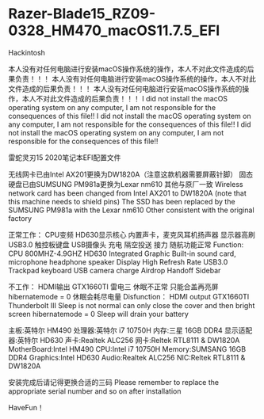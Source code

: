 # Razer-Blade15_RZ09-0328_HM470_macOS11.7.5_EFI
Hackintosh

本人没有对任何电脑进行安装macOS操作系统的操作，本人不对此文件造成的后果负责！！！
本人没有对任何电脑进行安装macOS操作系统的操作，本人不对此文件造成的后果负责！！！
本人没有对任何电脑进行安装macOS操作系统的操作，本人不对此文件造成的后果负责！！！
I did not install the macOS operating system on any computer, I am not responsible for the consequences of this file!!
I did not install the macOS operating system on any computer, I am not responsible for the consequences of this file!!
I did not install the macOS operating system on any computer, I am not responsible for the consequences of this file!!


雷蛇灵刃15 2020笔记本EFI配置文件

无线网卡已由Intel AX201更换为DW1820A（注意这款机器需要屏蔽针脚）
固态硬盘已由SUMSUNG PM981a更换为Lexar nm610
其他与原厂一致
Wireless network card has been changed from Intel AX201 to DW1820A (note that this machine needs to shield pins)
The SSD has been replaced by the SUMSUNG PM981a with the Lexar nm610
Other consistent with the original factory

正常工作：
CPU变频
HD630显示核心
内置声卡，麦克风耳机扬声器
显示器高刷
USB3.0
触控板键盘
USB摄像头
充电
隔空投送 接力 随航功能正常
Function:
CPU 800MHZ-4.9GHZ
HD630 Integrated Graphic
Built-in sound card, microphone headphone speaker
Display High Refresh Rate
USB3.0
Trackpad keyboard
USB camera
charge
Airdrop Handoff Sidebar

不工作：
HDMI输出
GTX1660TI
雷电三
休眠不正常 只能合盖再亮屏
hibernatemode = 0 休眠会耗尽电量
Disfunction：
HDMI output
GTX1660TI
Thunderbolt III
Sleep is not normal can only close the cover and then bright screen
hibernatemode = 0 Sleep will drain your battery

主板:英特尔 HM490
处理器:英特尔 i7 10750H
内存:三星 16GB DDR4
显示适配器:英特尔 HD630
声卡:Realtek ALC256
网卡:Reltek RTL8111 & DW1820A
MotherBoard:Intel HM490
CPU:Intel i7 10750H
Memory:SUMSANG 16GB DDR4
Graphics:Intel HD630
Audio:Realtek ALC256
NIC:Reltek RTL8111 & DW1820A

安装完成后请记得更换合适的三码
Please remember to replace the appropriate serial number and so on after installation

HaveFun！
